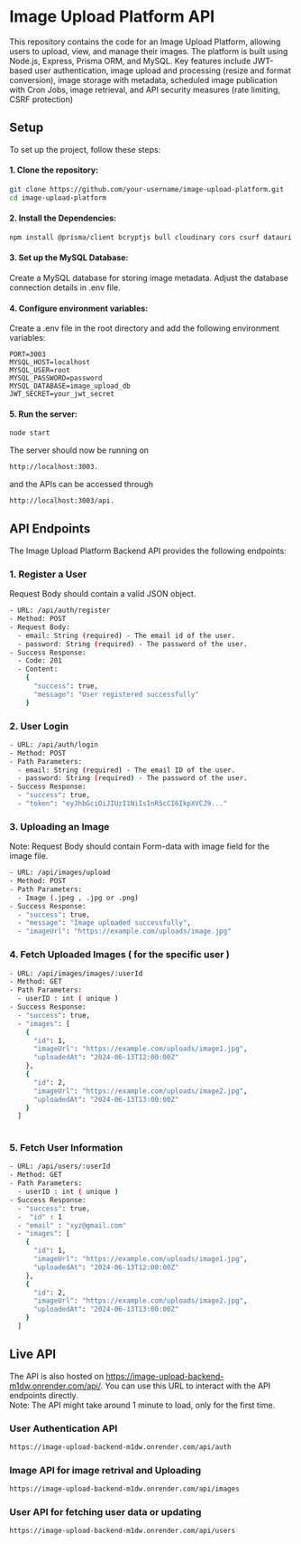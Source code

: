 # Image Upload Platform API

This repository contains the code for an Image Upload Platform, allowing users to upload, view, and manage their images. The platform is built using Node.js, Express, Prisma ORM, and MySQL. Key features include JWT-based user authentication, image upload and processing (resize and format conversion), image storage with metadata, scheduled image publication with Cron Jobs, image retrieval, and API security measures (rate limiting, CSRF protection)

## Setup

To set up the project, follow these steps:

#### 1. Clone the repository:

```bash
git clone https://github.com/your-username/image-upload-platform.git
cd image-upload-platform
```

#### 2. Install the Dependencies:

```bash
npm install @prisma/client bcryptjs bull cloudinary cors csurf datauri dotenv express express-rate-limit express-validator helmet jsonwebtoken multer multer-storage-cloudinary node-cron nodemon prisma sharp

```

#### 3.  Set up the MySQL Database:
Create a MySQL database for storing image metadata. Adjust the database connection details in .env file.


#### 4. Configure environment variables:
Create a .env file in the root directory and add the following environment variables:

```env 
PORT=3003
MYSQL_HOST=localhost
MYSQL_USER=root
MYSQL_PASSWORD=password
MYSQL_DATABASE=image_upload_db
JWT_SECRET=your_jwt_secret
```

#### 5. Run the server:

```bash
node start
```


The server should now be running on 

```bash 
http://localhost:3003. 
```
and the APIs can be accessed through 

```bash 
http://localhost:3003/api. 
```


## API Endpoints

The Image Upload Platform Backend API provides the following endpoints: 


### 1. Register a User

Request Body should contain a valid JSON object.

```bash
- URL: /api/auth/register
- Method: POST
- Request Body:
  - email: String (required) - The email id of the user.
  - password: String (required) - The password of the user.
- Success Response:
  - Code: 201
  - Content:
    {
      "success": true,
      "message": "User registered successfully"
    }
  ```

### 2. User Login

```bash
- URL: /api/auth/login
- Method: POST
- Path Parameters:
  - email: String (required) - The email ID of the user.
  - password: String (required) - The password of the user.
- Success Response:
  - "success": true,
  - "token": "eyJhbGciOiJIUzI1NiIsInR5cCI6IkpXVCJ9..."
  ```

### 3. Uploading an Image

Note: Request Body should contain Form-data with image field for the image file.

```bash
- URL: /api/images/upload
- Method: POST
- Path Parameters:
  - Image (.jpeg , .jpg or .png)
- Success Response:
  - "success": true,
  - "message": "Image uploaded successfully",
  - "imageUrl": "https://example.com/uploads/image.jpg"

  ```

### 4. Fetch Uploaded Images ( for the specific user )

```bash
- URL: /api/images/images/:userId
- Method: GET
- Path Parameters:
  - userID : int ( unique )
- Success Response:
  - "success": true,
  - "images": [
    {
      "id": 1,
      "imageUrl": "https://example.com/uploads/image1.jpg",
      "uploadedAt": "2024-06-13T12:00:00Z"
    },
    {
      "id": 2,
      "imageUrl": "https://example.com/uploads/image2.jpg",
      "uploadedAt": "2024-06-13T13:00:00Z"
    }
  ]
              
  ```


### 5. Fetch User Information

```bash
- URL: /api/users/:userId
- Method: GET
- Path Parameters:
  - userID : int ( unique )
- Success Response:
  - "success": true,
  -  "id" : 1
  - "email" : "xyz@gmail.com"
  - "images": [
    {
      "id": 1,
      "imageUrl": "https://example.com/uploads/image1.jpg",
      "uploadedAt": "2024-06-13T12:00:00Z"
    },
    {
      "id": 2,
      "imageUrl": "https://example.com/uploads/image2.jpg",
      "uploadedAt": "2024-06-13T13:00:00Z"
    }
  ]
  ```





## Live API

The API is also hosted on https://image-upload-backend-m1dw.onrender.com/api/. You can use this URL to interact with the API endpoints directly. \
Note: The API might take around 1 minute to load, only for the first time.

### User Authentication API

```bash
https://image-upload-backend-m1dw.onrender.com/api/auth
```

### Image API for image retrival and Uploading

```bash
https://image-upload-backend-m1dw.onrender.com/api/images
```

### User API for fetching user data or updating

```bash
https://image-upload-backend-m1dw.onrender.com/api/users
```


